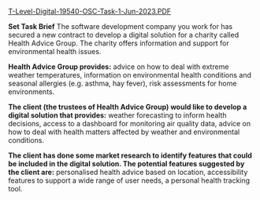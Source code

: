 [T-Level-Digital-19540-OSC-Task-1-Jun-2023.PDF](https://github.com/DOOMswat/OCSPEC-KJ1/files/13647636/T-Level-Digital-19540-OSC-Task-1-Jun-2023.PDF)

**Set Task Brief**
The software development company you work for has secured a new contract to develop a digital solution for a charity called Health Advice Group. The charity offers information and support for environmental health issues.

**Health Advice Group provides:**
advice on how to deal with extreme weather temperatures, 
information on environmental health conditions and seasonal allergies (e.g. asthma, hay fever), 
risk assessments for home environments.

**The client (the trustees of Health Advice Group) would like to develop a digital solution that provides:**
weather forecasting to inform health decisions, 
access to a dashboard for monitoring air quality data, 
advice on how to deal with health matters affected by weather and environmental conditions.

**The client has done some market research to identify features that could be included in the digital solution. The potential features suggested by the client are:**
personalised health advice based on location, 
accessibility features to support a wide range of user needs, 
a personal health tracking tool.




